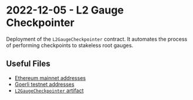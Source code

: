 # 2022-12-05 - L2 Gauge Checkpointer

Deployment of the `L2GaugeCheckpointer` contract. It automates the process of performing checkpoints to stakeless root gauges.

## Useful Files

- [Ethereum mainnet addresses](./output/mainnet.json)
- [Goerli testnet addresses](./output/goerli.json)
- [`L2GaugeCheckpointer` artifact](./artifact/L2GaugeCheckpointer.json)

